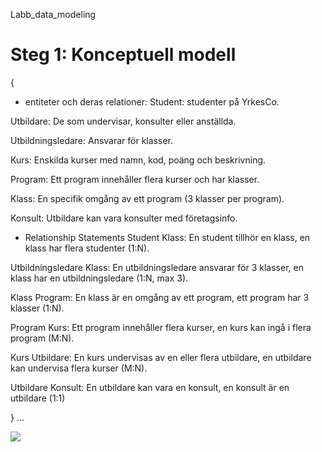 Labb_data_modeling

# Steg 1: Konceptuell modell
{   
- entiteter och deras relationer:
Student: studenter på YrkesCo.

Utbildare: De som undervisar, konsulter eller anställda.

Utbildningsledare: Ansvarar för klasser.

Kurs: Enskilda kurser med namn, kod, poäng och beskrivning.

Program: Ett program innehåller flera kurser och har klasser.

Klass: En specifik omgång av ett program (3 klasser per program).

Konsult: Utbildare kan vara konsulter med företagsinfo.



- Relationship Statements
Student  Klass: En student tillhör en klass, en klass har flera studenter (1:N).

Utbildningsledare  Klass: En utbildningsledare ansvarar för 3 klasser, en klass har en utbildningsledare (1:N, max 3).

Klass  Program: En klass är en omgång av ett program, ett program har 3 klasser (1:N).

Program  Kurs: Ett program innehåller flera kurser, en kurs kan ingå i flera program (M:N).

Kurs  Utbildare: En kurs undervisas av en eller flera utbildare, en utbildare kan undervisa flera kurser (M:N).

Utbildare  Konsult: En utbildare kan vara en konsult, en konsult är en utbildare (1:1)

  }
  ...

<img src = "../assets/conceptual-01.png">










